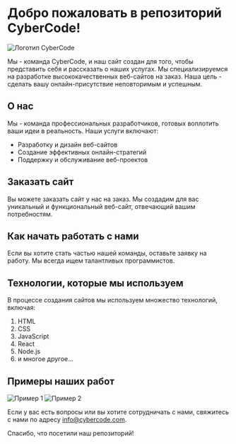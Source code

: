# Добро пожаловать в репозиторий CyberCode!

![Логотип CyberCode](https://example.com/path/to/logo.png)

Мы - команда CyberCode, и наш сайт создан для того, чтобы представить себя и рассказать о наших услугах. Мы специализируемся на разработке высококачественных веб-сайтов на заказ. Наша цель - сделать вашу онлайн-присутствие неповторимым и успешным.

## О нас

Мы - команда профессиональных разработчиков, готовых воплотить ваши идеи в реальность. Наши услуги включают:

- Разработку и дизайн веб-сайтов
- Создание эффективных онлайн-стратегий
- Поддержку и обслуживание веб-проектов

## Заказать сайт

Вы можете заказать сайт у нас на заказ. Мы создадим для вас уникальный и функциональный веб-сайт, отвечающий вашим потребностям.

## Как начать работать с нами

Если вы хотите стать частью нашей команды, оставьте заявку на работу. Мы всегда ищем талантливых программистов.

## Технологии, которые мы используем

В процессе создания сайтов мы используем множество технологий, включая:

1. HTML
2. CSS
3. JavaScript
4. React
5. Node.js
6. и многое другое...

## Примеры наших работ

![Пример 1](https://example.com/path/to/example1.png)
![Пример 2](https://example.com/path/to/example2.png)

Если у вас есть вопросы или вы хотите сотрудничать с нами, свяжитесь с нами по адресу [info@cybercode.com](mailto:info@cybercode.com).

Спасибо, что посетили наш репозиторий!

